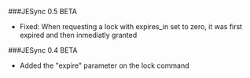 ###JESync 0.5 BETA

- Fixed: When requesting a lock with expires_in set to zero, it was first expired and then inmediatly granted

###JESync 0.4 BETA

- Added the "expire" parameter on the lock command
